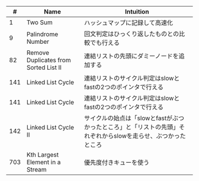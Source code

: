 |#|Name|Intuition|
|-|-|-|
|1|Two Sum|ハッシュマップに記録して高速化|
|9|Palindrome Number|回文判定はひっくり返したものとの比較でも行える|
|82|Remove Duplicates from Sorted List II|連結リストの先頭にダミーノードを追加する|
|141|Linked List Cycle|連結リストのサイクル判定はslowとfastの2つのポインタで行える|
|141|Linked List Cycle|連結リストのサイクル判定はslowとfastの2つのポインタで行える|
|142|Linked List Cycle II|サイクルの始点は「slowとfastがぶつかったところ」と「リストの先頭」それぞれからslowを走らせ、ぶつかったところ|
|703|Kth Largest Element in a Stream|優先度付きキューを使う|
